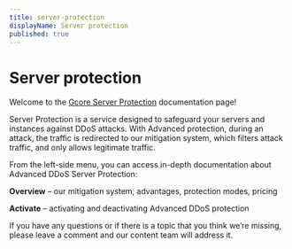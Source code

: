 ```yaml
---
title: server-protection
displayName: Server protection
published: true
---
```

# Server protection

Welcome to the <a href="https://gcore.com/ddos-protection/servers" target="_blank">Gcore Server Protection</a> documentation page!

Server Protection is a service designed to safeguard your servers and instances against DDoS attacks. With Advanced protection, during an attack, the traffic is redirected to our mitigation system, which filters attack traffic, and only allows legitimate traffic.

From the left-side menu, you can access in-depth documentation about Advanced DDoS Server Protection:

**Overview** – our mitigation system, advantages, protection modes, pricing

**Activate** – activating and deactivating Advanced DDoS protection

If you have any questions or if there is a topic that you think we’re missing, please leave a comment and our content team will address it.
